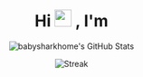 <!-- 1. 动态打招呼 -->
<h1 align="center">
  Hi <img src="https://raw.githubusercontent.com/MartinHeinz/MartinHeinz/master/wave.gif" width="30px" height="30px"/>
  , I'm <Your Name>
</h1>

<!-- 4. GitHub Stats -->
<p align="center">
  <img src="https://github-readme-stats.vercel.app/api?username=babysharkhome&show_icons=true&theme=radical" alt="babysharkhome's GitHub Stats"/>
</p>

<p align="center">
  <img src="https://github-readme-streak-stats.herokuapp.com/?user=babysharkhome&theme=radical" alt="Streak"/>
</p>
